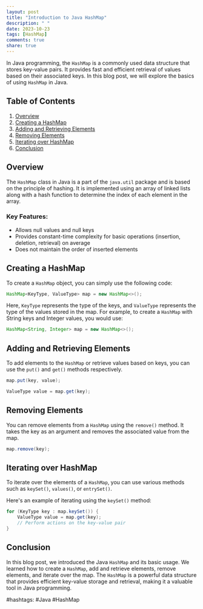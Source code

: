 ```yaml
---
layout: post
title: "Introduction to Java HashMap"
description: " "
date: 2023-10-23
tags: [HashMap]
comments: true
share: true
---
```


In Java programming, the `HashMap` is a commonly used data structure that stores key-value pairs. It provides fast and efficient retrieval of values based on their associated keys. In this blog post, we will explore the basics of using `HashMap` in Java.

## Table of Contents
1. [Overview](#overview)
2. [Creating a HashMap](#creating-a-hashmap)
3. [Adding and Retrieving Elements](#adding-and-retrieving-elements)
4. [Removing Elements](#removing-elements)
5. [Iterating over HashMap](#iterating-over-hashmap)
6. [Conclusion](#conclusion)

## Overview
The `HashMap` class in Java is a part of the `java.util` package and is based on the principle of hashing. It is implemented using an array of linked lists along with a hash function to determine the index of each element in the array.

### Key Features:
- Allows null values and null keys
- Provides constant-time complexity for basic operations (insertion, deletion, retrieval) on average
- Does not maintain the order of inserted elements

## Creating a HashMap
To create a `HashMap` object, you can simply use the following code:

```java
HashMap<KeyType, ValueType> map = new HashMap<>();
```

Here, `KeyType` represents the type of the keys, and `ValueType` represents the type of the values stored in the map. For example, to create a `HashMap` with String keys and Integer values, you would use:

```java
HashMap<String, Integer> map = new HashMap<>();
```

## Adding and Retrieving Elements
To add elements to the `HashMap` or retrieve values based on keys, you can use the `put()` and `get()` methods respectively.

```java
map.put(key, value);
```

```java
ValueType value = map.get(key);
```

## Removing Elements
You can remove elements from a `HashMap` using the `remove()` method. It takes the key as an argument and removes the associated value from the map.

```java
map.remove(key);
```

## Iterating over HashMap
To iterate over the elements of a `HashMap`, you can use various methods such as `keySet()`, `values()`, or `entrySet()`.

Here's an example of iterating using the `keySet()` method:

```java
for (KeyType key : map.keySet()) {
    ValueType value = map.get(key);
    // Perform actions on the key-value pair
}
```

## Conclusion
In this blog post, we introduced the Java `HashMap` and its basic usage. We learned how to create a `HashMap`, add and retrieve elements, remove elements, and iterate over the map. The `HashMap` is a powerful data structure that provides efficient key-value storage and retrieval, making it a valuable tool in Java programming.

#hashtags: #Java #HashMap